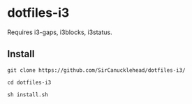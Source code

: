 # dotfiles-i3

Requires i3-gaps, i3blocks, i3status.

## Install 

`git clone https://github.com/SirCanucklehead/dotfiles-i3/`

`cd dotfiles-i3`

`sh install.sh`
